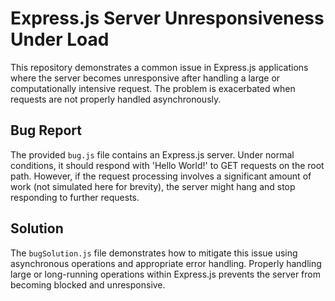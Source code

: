 # Express.js Server Unresponsiveness Under Load

This repository demonstrates a common issue in Express.js applications where the server becomes unresponsive after handling a large or computationally intensive request.  The problem is exacerbated when requests are not properly handled asynchronously.

## Bug Report

The provided `bug.js` file contains an Express.js server.  Under normal conditions, it should respond with 'Hello World!' to GET requests on the root path. However, if the request processing involves a significant amount of work (not simulated here for brevity), the server might hang and stop responding to further requests.

## Solution

The `bugSolution.js` file demonstrates how to mitigate this issue using asynchronous operations and appropriate error handling.  Properly handling large or long-running operations within Express.js prevents the server from becoming blocked and unresponsive.
